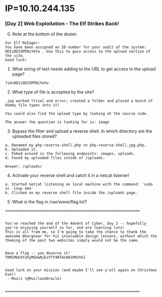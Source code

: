 # IP=10.10.244.135


### [Day 2] Web Exploitation - The Elf Strikes Back! ###

0. Note at the bottom of the dosier:

```
For Elf McEager:
You have been assigned an ID number for your audit of the system: ODIzODI5MTNiYmYw . Use this to gain access to the upload section of the site.
Good luck!
```

1. What string of text needs adding to the URL to get access to the upload page?

```
?id=ODIzODI5MTNiYmYw
```

2. What type of file is accepted by the site?

```
.jpg worked (trial and error; created a folder and placed a bunch of dummy file types into it)

You could also find the upload type by looking at the source code.

The answer the question is looking for is: image
```

3. Bypass the filter and upload a reverse shell. In which directory are the uploaded files stored?

```
a. Renamed my php-reverse-shell.php to php-reverse-shell.jpg.php.
b. Uploaded it.
c. Poked around in the following endpoints: images, uploads.
d. Found my uploaded files inside of /uploads.

Answer: /uploads/
```

4. Activate your reverse shell and catch it in a netcat listener!

```
a. Started netcat listening on local machine with the command: 'sudo nc -lnvp 444'
b. Clicked on my reverse shell file inside the /uploads page.
```

5. What is the flag in /var/www/flag.txt?

```
==============================================================


You've reached the end of the Advent of Cyber, Day 2 -- hopefully you're enjoying yourself so far, and are learning lots! 
This is all from me, so I'm going to take the chance to thank the awesome @Vargnaar for his invaluable design lessons, without which the theming of the past two websites simply would not be the same. 


Have a flag -- you deserve it!
THM{MGU3Y2UyMGUwNjExYTY4NTAxOWJhMzhh}


Good luck on your mission (and maybe I'll see y'all again on Christmas Eve)!
 --Muiri (@MuirlandOracle)


==============================================================
```